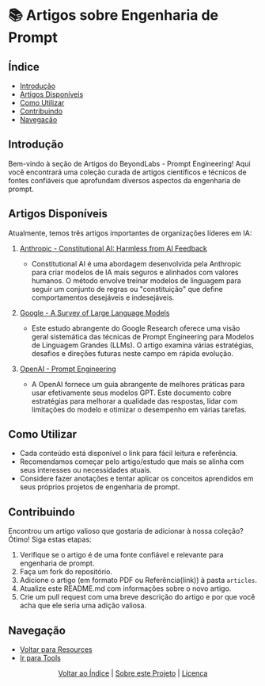 # 📚 Artigos sobre Engenharia de Prompt

## Índice
- [Introdução](#introdução)
- [Artigos Disponíveis](#artigos-disponíveis)
- [Como Utilizar](#como-utilizar)
- [Contribuindo](#contribuindo)
- [Navegação](#navegação)

## Introdução

Bem-vindo à seção de Artigos do BeyondLabs - Prompt Engineering! Aqui você encontrará uma coleção curada de artigos científicos e técnicos de fontes confiáveis que aprofundam diversos aspectos da engenharia de prompt.

## Artigos Disponíveis

Atualmente, temos três artigos importantes de organizações líderes em IA:

1. [Anthropic - Constitutional AI: Harmless from AI Feedback](anthropic_constitutional_ai.md)
   - Constitutional AI é uma abordagem desenvolvida pela Anthropic para criar modelos de IA mais seguros e alinhados com valores humanos. O método envolve treinar modelos de linguagem para seguir um conjunto de regras ou "constituição" que define comportamentos desejáveis e indesejáveis.

2. [Google - A Survey of Large Language Models](google_prompt_engineering_study.md)
   - Este estudo abrangente do Google Research oferece uma visão geral sistemática das técnicas de Prompt Engineering para Modelos de Linguagem Grandes (LLMs). O artigo examina várias estratégias, desafios e direções futuras neste campo em rápida evolução.

3. [OpenAI - Prompt Engineering](openai_prompt_engineering.md)
   - A OpenAI fornece um guia abrangente de melhores práticas para usar efetivamente seus modelos GPT. Este documento cobre estratégias para melhorar a qualidade das respostas, lidar com limitações do modelo e otimizar o desempenho em várias tarefas.

## Como Utilizar

- Cada conteúdo está disponível o link para fácil leitura e referência.
- Recomendamos começar pelo artigo/estudo que mais se alinha com seus interesses ou necessidades atuais.
- Considere fazer anotações e tentar aplicar os conceitos aprendidos em seus próprios projetos de engenharia de prompt.

## Contribuindo

Encontrou um artigo valioso que gostaria de adicionar à nossa coleção? Ótimo! Siga estas etapas:

1. Verifique se o artigo é de uma fonte confiável e relevante para engenharia de prompt.
2. Faça um fork do repositório.
3. Adicione o artigo (em formato PDF ou Referência(link)) à pasta `articles`.
4. Atualize este README.md com informações sobre o novo artigo.
5. Crie um pull request com uma breve descrição do artigo e por que você acha que ele seria uma adição valiosa.

## Navegação
- [Voltar para Resources](..)
- [Ir para Tools](../tools)

<div align="center">
  <a href="#índice">Voltar ao Índice</a> |
  <a href="https://github.com/EYLatamSouth/beyondlabs-prompt-engineering">Sobre este Projeto</a> | 
  <a href="https://github.com/EYLatamSouth/beyondlabs-prompt-engineering/blob/main/LICENSE">Licença</a>
</div>